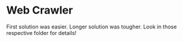 Web Crawler
==================

First solution was easier. Longer solution was tougher. Look in those respective folder for details!

